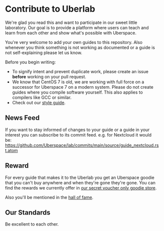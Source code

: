 # Contribute to Uberlab

We're glad you read this and want to participate in our sweet little laboratory. Our goal is to provide a platform where users can teach and learn from each other and show what's possible with Uberspace.

You're very welcome to add your own guides to this repository. Also whenever you think something is not working as documented or a guide is not self-explaining please let us know.

Before you begin writing:

-   To signify intent and prevent duplicate work, please create an issue **before** working on your pull request.
-   We know that CentOS 7 is old, we are working with full force on a successor for Uberspace 7 on a modern system. Please do not create guides where you compile software yourself. This also applies to compilers like GCC or similar.
-   Check out our [style guide](STYLE.md).

## News Feed

If you want to stay informed of changes to your guide or a guide in your interest you can subscribe to its commit feed.
e.g. for Nextcloud it would be: https://github.com/Uberspace/lab/commits/main/source/guide_nextcloud.rst.atom

## Reward

For every guide that makes it to the Uberlab you get an Uberspace goodie that you can't buy anywhere and when they're gone they're gone. You can find the rewards we currently offer in [our secret voucher only goodie store](https://pretix.eu/uberspace/shirts/).

Also you'll be mentioned in the [hall of fame](https://lab.uberspace.de/en/hall_of_fame.html).

## Our Standards

Be excellent to each other.

